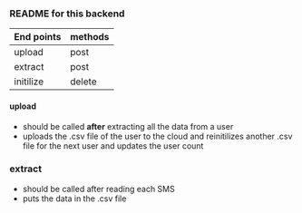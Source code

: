 ### **README for this backend**

| End points  | methods |
| ------------- | ------------- |
| upload  | post  |
| extract  | post  |
| initilize | delete |

#### **upload**
- should be called **after** extracting all the data from a user
- uploads the .csv file of the user to the cloud and reinitilizes another .csv file for the next user and updates the user count 

### **extract**
- should be called after reading each SMS 
- puts the data in the .csv file 





